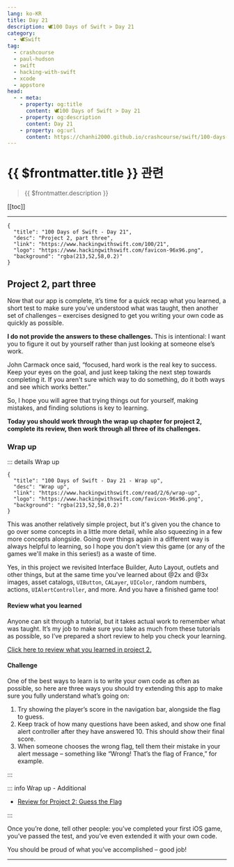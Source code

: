 ```yaml
---
lang: ko-KR
title: Day 21
description: 🕊️100 Days of Swift > Day 21
category:
  - 🕊️Swift
tag: 
  - crashcourse
  - paul-hudson
  - swift
  - hacking-with-swift
  - xcode
  - appstore
head:
  - - meta:
    - property: og:title
      content: 🕊️100 Days of Swift > Day 21
    - property: og:description
      content: Day 21
    - property: og:url
      content: https://chanhi2000.github.io/crashcourse/swift/100-days-of-swift/21.html
---
```


# {{ $frontmatter.title }} 관련

> {{ $frontmatter.description }}

[[toc]]

---

```component VPCard
{
  "title": "100 Days of Swift - Day 21",
  "desc": "Project 2, part three",
  "link": "https://www.hackingwithswift.com/100/21",
  "logo": "https://www.hackingwithswift.com/favicon-96x96.png",
  "background": "rgba(213,52,58,0.2)"
}
```

## Project 2, part three

Now that our app is complete, it’s time for a quick recap what you learned, a short test to make sure you’ve understood what was taught, then another set of challenges – exercises designed to get you writing your own code as quickly as possible.

__I do not provide the answers to these challenges.__ This is intentional: I want you to figure it out by yourself rather than just looking at someone else’s work.

John Carmack once said, “focused, hard work is the real key to success. Keep your eyes on the goal, and just keep taking the next step towards completing it. If you aren't sure which way to do something, do it both ways and see which works better.”

So, I hope you will agree that trying things out for yourself, making mistakes, and finding solutions is key to learning.

__Today you should work through the wrap up chapter for project 2, complete its review, then work through all three of its challenges.__

### Wrap up

::: details Wrap up

```component VPCard
{
  "title": "100 Days of Swift - Day 21 - Wrap up",
  "desc": "Wrap up",
  "link": "https://www.hackingwithswift.com/read/2/6/wrap-up",
  "logo": "https://www.hackingwithswift.com/favicon-96x96.png",
  "background": "rgba(213,52,58,0.2)"
}
```

<VidStack src="youtube/w0ktVEpGet4" />

This was another relatively simple project, but it's given you the chance to go over some concepts in a little more detail, while also squeezing in a few more concepts alongside. Going over things again in a different way is always helpful to learning, so I hope you don't view this game (or any of the games we'll make in this series!) as a waste of time.

Yes, in this project we revisited Interface Builder, Auto Layout, outlets and other things, but at the same time you've learned about @2x and @3x images, asset catalogs, `UIButton`, `CALayer`, `UIColor`, random numbers, actions, `UIAlertController`, and more. And you have a finished game too!

#### Review what you learned

Anyone can sit through a tutorial, but it takes actual work to remember what was taught. It’s my job to make sure you take as much from these tutorials as possible, so I’ve prepared a short review to help you check your learning.

[Click here to review what you learned in project 2.][project-2-guesss-the-flag]

#### Challenge

One of the best ways to learn is to write your own code as often as possible, so here are three ways you should try extending this app to make sure you fully understand what’s going on:

1. Try showing the player’s score in the navigation bar, alongside the flag to guess.
2. Keep track of how many questions have been asked, and show one final alert controller after they have answered 10. This should show their final score.
3. When someone chooses the wrong flag, tell them their mistake in your alert message – something like “Wrong! That’s the flag of France,” for example.

:::

::: info Wrap up - Additional

- [Review for Project 2: Guess the Flag][project-2-guesss-the-flag]

:::

Once you’re done, tell other people: you’ve completed your first iOS game, you’ve passed the test, and you’ve even extended it with your own code.

You should be proud of what you’ve accomplished – good job!

---

<TagLinks />

[project-2-guesss-the-flag]: https://www.hackingwithswift.com/review/hws/project-2-guess-the-flag
